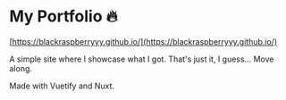 # My Portfolio 🔥

[https://blackraspberryyy.github.io/](https://blackraspberryyy.github.io/)

A simple site where I showcase what I got. That's just it, I guess... Move along.

Made with Vuetify and Nuxt.
